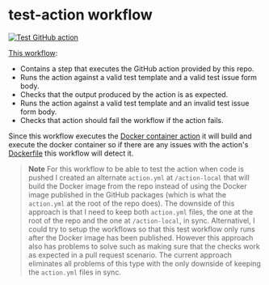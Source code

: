# test-action workflow

[![Test GitHub action](https://github.com/edumserrano/github-issue-forms-parser/workflows/Test%20GitHub%20action/badge.svg)](https://github.com/edumserrano/github-issue-forms-parser/actions/workflows/test-action.yml)

[This workflow](/.github/workflows/test-action.yml):

- Contains a step that executes the GitHub action provided by this repo.
- Runs the action against a valid test template and a valid test issue form body.
- Checks that the output produced by the action is as expected.
- Runs the action against a valid test template and an invalid test issue form body.
- Checks that action should fail the workflow if the action fails.

Since this workflow executes the [Docker container action](https://docs.github.com/en/actions/creating-actions/creating-a-docker-container-action) it will build and execute the docker container so if there are any issues with the action's [Dockerfile](/Dockerfile) this workflow will detect it.

> **Note**
> For this workflow to be able to test the action when code is pushed I created an alternate `action.yml` at `/action-local` that will build the Docker image from the repo instead of using the Docker image published in the GitHub packages (which is what the `action.yml` at the root of the repo does).
> The downside of this approach is that I need to keep both `action.yml` files, the one at the root of the repo and the one at `/action-local`, in sync.
> Alternativel, I could try to setup the workflows so that this test workflow only runs after the Docker image has been published. However this approach also has problems to solve such as making sure that the checks work as expected in a pull request scenario. The current approach eliminates all problems of this type with the only downside of keeping the `action.yml` files in sync.